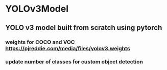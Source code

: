 # YOLOv3Model
## YOLO v3 model built from scratch using pytorch
### weights for COCO and VOC https://pjreddie.com/media/files/yolov3.weights
### update number of classes for custom object detection

